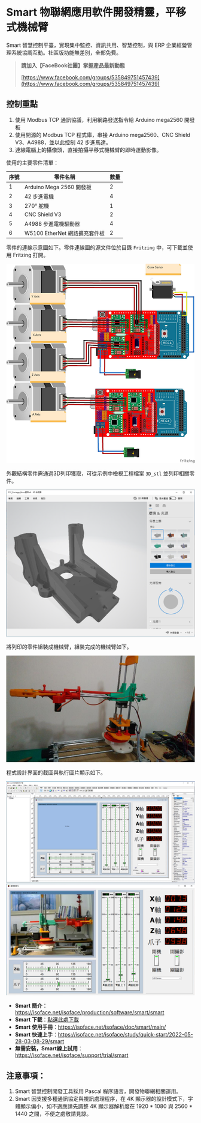 # Smart 物聯網應用軟件開發精靈，平移式機械臂

Smart 智慧控制平臺，實現集中監控、資訊共用、智慧控制，與 ERP 企業經營管理系統協調互動。社區版功能無差別，全部免費。

> **請加入【FaceBook社團】掌握產品最新動態**
>
> [https://www.facebook.com/groups/535849751457439](https://www.facebook.com/groups/535849751457439)

## 控制重點
1. 使用 Modbus TCP 通訊協議，利用網路發送指令給 Arduino mega2560 開發板
2. 使用開源的 Modbus TCP 程式庫，串接 Arduino mega2560、CNC Shield V3、A4988，並以此控制 42 步進馬達。
3. 連線電腦上的攝像頭，直接拍攝平移式機械臂的即時運動影像。

使用的主要零件清單：

|序號|零件名稱|數量|
|---|---|---|
|1|Arduino Mega 2560 開發板|2|
|2| 42 步進電機|4|
|3|270° 舵機|1|
|4| CNC Shield V3|2|
|5| A4988 步進電機驅動器|4|
|6| W5100 EtherNet 網路擴充套件板|2|

零件的連線示意圖如下。零件連線圖的源文件位於目錄 `Fritzing` 中，可下載並使用 Fritzing 打開。

![](images/292804438_3278212355749938_932745124379334336_n.jpg)

外觀結構零件需通過3D列印獲取，可從示例中檢視工程檔案 `3D_stl` 並列印相關零件。

![](images/20220901144817.png)

將列印的零件組裝成機械臂，組裝完成的機械臂如下。

![](images/20220901150922.jpg)

程式設計界面的截圖與執行圖片顯示如下。

![](images/20220901145247.png)
![](images/20220901145547.png)

* **Smart 簡介**：https://isoface.net/isoface/production/software/smart/smart
* **Smart 下載**：[點選此處下載](https://github.com/isoface-iot/Smart/releases/latest)
* **Smart 使用手冊**：https://isoface.net/isoface/doc/smart/main/
* **Smart 快速上手**：https://isoface.net/isoface/study/quick-start/2022-05-28-03-08-29/smart
* **無需安裝，Smart線上試用**：https://isoface.net/isoface/support/trial/smart

## 注意事項：
1. Smart 智慧控制開發工具採用 Pascal 程序語言，開發物聯網相關運用。
2. Smart 因支援多種通訊協定與視訊處理程序，在 4K 顯示器的設計模式下，字體顯示偏小，如不適應請先調整 4K 顯示器解析度在 1920 * 1080 與 2560 * 1440 之間，不便之處敬請見諒。